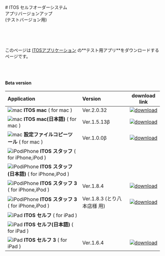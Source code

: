 <title>ベータ版</title>
# ITOS セルフオーダーシステム <br> アプリバージョンアップ<br>(テストバージョン用)

<br><br><br>

<p class="center">
このページは
<a href="http://www.it-ordersystem.jp/">ITOSアプリケーション</a>
の**テスト用アプリ**をダウンロードするページです。<br>
</p>
<br><br>

#### Beta version


| Application | Version | download link |
|:-----------|:------------|:------------:|
| ![mac](https://itordersystem.github.io/itos/icon_mac.png "mac") **ITOS mac** ( for mac )| Ver.2.0.32 | [![download](https://itordersystem.github.io/itos/download.png "download")](https://itordersystem.github.io/itos/mac/prerelease/ITOS.app.zip "ITOS mac") |
| ![mac](https://itordersystem.github.io/itos/icon_mac.png "mac") **ITOS mac(日本語)** ( for mac )| Ver.1.5.13β | [![download](https://itordersystem.github.io/itos/download.png "download")](https://itordersystem.github.io/itos/mac_jp/ver_1_5_13_beta/ITOS.app.zip "ITOS mac") |
| ![mac](https://itordersystem.github.io/itos/icon_mac.png "mac") **設定ファイルコピーツール** ( for mac )| Ver.1.0.0β | [![download](https://itordersystem.github.io/itos/download.png "download")](https://itordersystem.github.io/itos/mac_tools/ITOS_tools.app.zip "mac tools") |
| ![iPodiPhone](https://itordersystem.github.io/itos/icon_staff.png "iPodiPhone")  **ITOS スタッフ** ( for iPhone,iPod ) |  | |
| ![iPodiPhone](https://itordersystem.github.io/itos/icon_staff.png "iPodiPhone")  **ITOS スタッフ(日本語)** ( for iPhone,iPod ) | | |
| ![iPodiPhone](https://itordersystem.github.io/itos/icon_staff3.png "iPodiPhone")  **ITOS スタッフ 3** ( for iPhone,iPod ) | Ver.1.8.4 | [![download](https://itordersystem.github.io/itos/download.png "download")](itms-services://?action=download-manifest&url=https://itordersystem.github.io/itos/staff3/prerelease/ITOSOrderTerm3.plist "ITOS staff3") |
| ![iPodiPhone](https://itordersystem.github.io/itos/icon_staff3.png "iPodiPhone")  **ITOS スタッフ 3** ( for iPhone,iPod ) | Ver.1.8.3 (とり八本店様 用) | [![download](https://itordersystem.github.io/itos/download.png "download")](itms-services://?action=download-manifest&url=https://itordersystem.github.io/itos/staff3/prerelease/for_torihachi/ITOSOrderTerm3.plist "ITOS staff3") |
| ![iPad](https://itordersystem.github.io/itos/icon_self.png "iPad") **ITOS セルフ** ( for iPad ) | | |
| ![iPad](https://itordersystem.github.io/itos/icon_self.png "iPad") **ITOS セルフ(日本語)** ( for iPad ) | | |
| ![iPad](https://itordersystem.github.io/itos/icon_self3.png "iPad") **ITOS セルフ 3** ( for iPad ) | Ver.1.6.4 | [![download](https://itordersystem.github.io/itos/download.png "download")](itms-services://?action=download-manifest&url=https://itordersystem.github.io/itos/self3/prerelease/manifest.plist "ITOS sefl3") |

<br>
